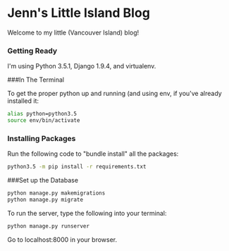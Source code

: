 # Jenn's Little Island Blog
Welcome to my little (Vancouver Island) blog!

### Getting Ready

I'm using Python 3.5.1, Django 1.9.4, and virtualenv. 

###In The Terminal

To get the proper python up and running (and using env, if you've already installed it: 
```bash
alias python=python3.5
source env/bin/activate
```

### Installing Packages

Run the following code to "bundle install" all the packages:

```bash
python3.5 -m pip install -r requirements.txt
```

###Set up the Database
```bash
python manage.py makemigrations
python manage.py migrate
```

To run the server, type the following into your terminal:

```bash
python manage.py runserver
```

Go to localhost:8000 in your browser.

